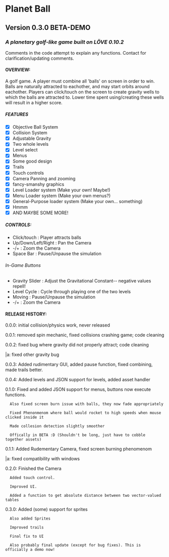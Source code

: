 # Planet Ball 
## Version 0.3.0 BETA-DEMO
### *A planetary golf-like game built on LÖVE 0.10.2*

Comments in the code attempt to explain any functions. Contact for clarification/updating comments.

#### OVERVIEW:
A golf game. A player must combine all 'balls' on screen in order to win.
Balls are naturally attracted to eachother, and may start orbits around eachother.
Players can click/touch on the screen to create gravity wells to which the balls are attracted to.
Lower time spent using/creating these wells will result in a higher score.

##### FEATURES
- [x] Objective Ball System
- [x] Collision System
- [x] Adjustable Gravity
- [x] Two whole levels
- [x] Level select
- [x] Menus
- [x] Some good design
- [x] Trails
- [x] Touch controls
- [x] Camera Panning and zooming
- [x] fancy-smanshy graphics
- [x] Level Loader system (Make your own! Maybe!)
- [x] Menu Loader system (Make your own menus?)
- [x] General-Purpose loader system (Make your own... something)
- [x] Hmmm
- [x] AND MAYBE SOME MORE!
##### CONTROLS: 
* Click/touch        : Player attracts balls
* Up/Down/Left/Right : Pan the Camera
* -/+                : Zoom the Camera
* Space Bar          : Pause/Unpause the simulation
###### In-Game Buttons
* Gravity Slider     : Adjust the Gravitational Constant-- negative values repell!
* Level Cycle        : Cycle through playing one of the two levels
* Moving             : Pause/Unpause the simulation
* -/+                : Zoom the Camera
#### RELEASE HISTORY:

0.0.0: initial collision/physics work, never released


0.0.1: removed spin mechanic, fixed collisions crashing game; code cleaning


0.0.2: fixed bug where gravity did not properly attract; code cleaning

|a: fixed other gravity bug


0.0.3: Added rudimentary GUI, added pause function, fixed combining, made trails better.


0.0.4: Added levels and JSON support for levels, added asset handler


0.1.0: 
      Fixed and added JSON support for menus, buttons now execute functions.
	  
	  Also fixed screen burn issue with balls, they now fade appropriately
	  
	  Fixed Phenonmenom where ball would rocket to high speeds when mouse clicked inside it
	  
	  Made collesion detection slightly smoother
	  
	  Offically in BETA :D (Shouldn't be long, just have to cobble together assets)


0.1.1: Added Rudementary Camera, fixed screen burning phenomenom
 
 |a: fixed compatibility with windows


0.2.0: 
      Finished the Camera
	  
	  Added touch control.
	  
	  Improved UI.
	  
	  Added a function to get absolute distance between two vector-valued tables
	  
	  
0.3.0: 
	  Added (some) support for sprites
	  
	  Also added Sprites
	  
	  Improved trails
	  
	  Final fix to UI
	  
	  Also probably final update (except for bug fixes). This is officially a demo now!
	  
